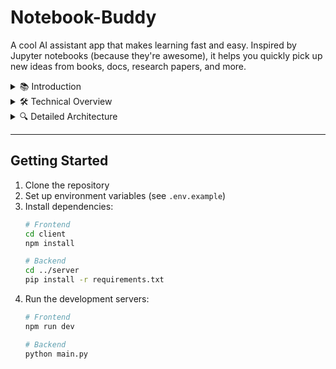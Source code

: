 # Notebook-Buddy

A cool AI assistant app that makes learning fast and easy. Inspired by Jupyter notebooks (because they're awesome), it helps you quickly pick up new ideas from books, docs, research papers, and more.

<details>
<summary>📚 Introduction</summary>

## About Notebook-Buddy

Notebook-Buddy is an innovative learning assistant that transforms how you interact with educational content. Whether you're studying research papers, technical documentation, or educational materials, our app provides an interactive, Jupyter-notebook-style interface to enhance your learning experience.

### Key Features

- 📝 Interactive Canvas: Create and organize your study materials in a flexible, notebook-style interface
- 🤖 AI-Powered Assistance: Get intelligent insights and explanations for complex topics
- 📊 Visual Learning: Support for rich text, code blocks, and visual elements
- 🔄 Real-time Collaboration: Share and collaborate on study materials seamlessly
- 📱 Responsive Design: Access your notes from any device

</details>

<details>
<summary>🛠️ Technical Overview</summary>

## Tech Stack

### Frontend
- **Framework**: Next.js 14 with TypeScript
- **UI Components**: React with Tailwind CSS
- **State Management**: React Hooks and Context API
- **Canvas Interaction**: Custom hooks for canvas manipulation

### Backend
- **Server**: FastAPI (Python)
- **Database**: DynamoDB
- **AI Integration**: OpenAI API
- **File Storage**: AWS S3

### Infrastructure
- **Deployment**: AWS (Lambda, API Gateway)
- **Authentication**: JWT-based auth system
- **Version Control**: Git

</details>

<details>
<summary>🔍 Detailed Architecture</summary>

## Project Structure

### Client (`/client`)
- `/app`: Next.js application routes and pages
  - `/canvas`: Interactive canvas components and logic
  - `/components`: Reusable UI components
  - `/hooks`: Custom React hooks for state management
- `/public`: Static assets
- `/types`: TypeScript type definitions

### Server (`/server`)
- `/api`: FastAPI application
  - `/endpoints`: REST API endpoint definitions
  - `/services`: Business logic and database interactions
  - `/models`: Data models and schemas
- `/uploads`: Temporary file storage

## Key Components

### Canvas System
The canvas system is the core of Notebook-Buddy, providing:
- Real-time text block manipulation
- Drag-and-drop functionality
- AI-powered content analysis
- Collaborative editing features

### Database Schema
- Text blocks
- User data
- Canvas metadata
- Collaboration permissions

### API Endpoints
- `/api/text_blocks`: CRUD operations for text content
- `/api/canvas`: Canvas management
- `/api/ai`: AI processing endpoints
- `/api/users`: User management

</details>

---

## Getting Started

1. Clone the repository
2. Set up environment variables (see `.env.example`)
3. Install dependencies:
   ```bash
   # Frontend
   cd client
   npm install

   # Backend
   cd ../server
   pip install -r requirements.txt
   ```
4. Run the development servers:
   ```bash
   # Frontend
   npm run dev

   # Backend
   python main.py
   ```
